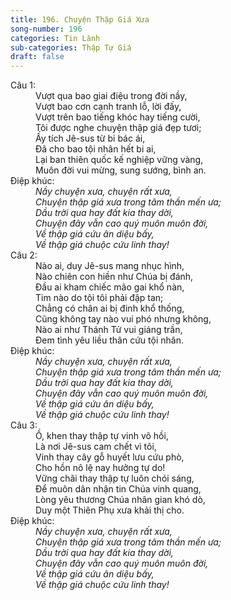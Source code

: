 ```yaml
---
title: 196. Chuyện Thập Giá Xưa
song-number: 196
categories: Tin Lành
sub-categories: Thập Tự Giá
draft: false
---
```

<dl><dt>Câu 1:</dt><dd data-verse="1">Vượt qua bao giai điệu trong đời nầy, <br/>Vượt bao cơn cạnh tranh lỗ, lời đấy, <br/>Vượt trên bao tiếng khóc hay tiếng cười, <br/>Tôi được nghe chuyện thập giá đẹp tươi; <br/>Ấy tích Jê-sus từ bi bác ái, <br/>Đã cho bao tội nhân hết bi ai, <br/>Lại ban thiên quốc kế nghiệp vững vàng, <br/>Muôn đời vui mừng, sung sướng, bình an. </dd><dt>Điệp khúc:</dt><dd data-chorus="1"><em>Nầy chuyện xưa, chuyện rất xưa, <br/>Chuyện thập giá xưa trong tâm thần mến ưa; <br/>Dầu trời qua hay đất kia thay dời, <br/>Chuyện đây vẫn cao quý muôn muôn đời, <br/>Về thập giá cứu ân diệu bấy, <br/>Về thập giá chuộc cứu linh thay! </em></dd><dt>Câu 2:</dt><dd data-verse="2">Nào ai, duy Jê-sus mang nhục hình, <br/>Nào chiên con hiền như Chúa bị đánh, <br/>Đầu ai kham chiếc mão gai khổ nàn, <br/>Tim nào do tội tôi phải đập tan; <br/>Chẳng có chân ai bị đinh khổ thống, <br/>Cũng không tay nào vui phó nhưng không, <br/>Nào ai như Thánh Tử vui giáng trần, <br/>Đem tình yêu liều thân cứu tội nhân. </dd><dt>Điệp khúc:</dt><dd data-chorus="1"><em>Nầy chuyện xưa, chuyện rất xưa, <br/>Chuyện thập giá xưa trong tâm thần mến ưa; <br/>Dầu trời qua hay đất kia thay dời, <br/>Chuyện đây vẫn cao quý muôn muôn đời, <br/>Về thập giá cứu ân diệu bấy, <br/>Về thập giá chuộc cứu linh thay! </em></dd><dt>Câu 3:</dt><dd data-verse="3">Ồ, khen thay thập tự vinh vô hồi, <br/>Là nơi Jê-sus cam chết vì tôi, <br/>Vinh thay cây gỗ huyết lưu cứu phò, <br/>Cho hồn nô lệ nay hưởng tự do! <br/>Vững chãi thay thập tự luôn chói sáng, <br/>Để muôn dân nhận tin Chúa vinh quang, <br/>Lòng yêu thương Chúa nhân gian khó dò, <br/>Duy một Thiên Phụ xưa khải thị cho. </dd><dt>Điệp khúc:</dt><dd data-chorus="1"><em>Nầy chuyện xưa, chuyện rất xưa, <br/>Chuyện thập giá xưa trong tâm thần mến ưa; <br/>Dầu trời qua hay đất kia thay dời, <br/>Chuyện đây vẫn cao quý muôn muôn đời, <br/>Về thập giá cứu ân diệu bấy, <br/>Về thập giá chuộc cứu linh thay! </em></dd></dl>